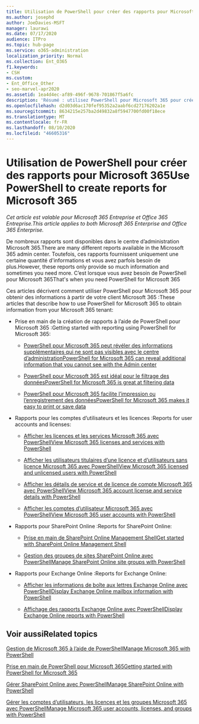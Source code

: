 ```yaml
---
title: Utilisation de PowerShell pour créer des rapports pour Microsoft 365
ms.author: josephd
author: JoeDavies-MSFT
manager: laurawi
ms.date: 07/17/2020
audience: ITPro
ms.topic: hub-page
ms.service: o365-administration
localization_priority: Normal
ms.collection: Ent_O365
f1.keywords:
- CSH
ms.custom:
- Ent_Office_Other
- seo-marvel-apr2020
ms.assetid: 1ea4d4ec-af89-496f-9678-701867f5a6fc
description: 'Résumé : utilisez PowerShell pour Microsoft 365 pour créer des rapports que vous ne pouvez pas produire dans le centre d’administration Microsoft 365.'
ms.openlocfilehash: d2d03d6ac170fef95352a2aabf6cd27176202a1e
ms.sourcegitcommit: 8634215e257ba2d49832a8f5947700fd00f18ece
ms.translationtype: MT
ms.contentlocale: fr-FR
ms.lasthandoff: 08/10/2020
ms.locfileid: "46605316"
---
```

# <a name="use-powershell-to-create-reports-for-microsoft-365"></a><span data-ttu-id="49c08-103">Utilisation de PowerShell pour créer des rapports pour Microsoft 365</span><span class="sxs-lookup"><span data-stu-id="49c08-103">Use PowerShell to create reports for Microsoft 365</span></span>

<span data-ttu-id="49c08-104">*Cet article est valable pour Microsoft 365 Entreprise et Office 365 Entreprise.*</span><span class="sxs-lookup"><span data-stu-id="49c08-104">*This article applies to both Microsoft 365 Enterprise and Office 365 Enterprise.*</span></span>

<span data-ttu-id="49c08-105">De nombreux rapports sont disponibles dans le centre d’administration Microsoft 365.</span><span class="sxs-lookup"><span data-stu-id="49c08-105">There are many different reports available in the Microsoft 365 admin center.</span></span> <span data-ttu-id="49c08-106">Toutefois, ces rapports fournissent uniquement une certaine quantité d'informations et vous avez parfois besoin de plus.</span><span class="sxs-lookup"><span data-stu-id="49c08-106">However, these reports only provide so much information and sometimes you need more.</span></span> <span data-ttu-id="49c08-107">C’est lorsque vous avez besoin de PowerShell pour Microsoft 365</span><span class="sxs-lookup"><span data-stu-id="49c08-107">That's when you need PowerShell for Microsoft 365</span></span>
  
<span data-ttu-id="49c08-108">Ces articles décrivent comment utiliser PowerShell pour Microsoft 365 pour obtenir des informations à partir de votre client Microsoft 365 :</span><span class="sxs-lookup"><span data-stu-id="49c08-108">These articles that describe how to use PowerShell for Microsoft 365 to obtain information from your Microsoft 365 tenant:</span></span>
  
- <span data-ttu-id="49c08-109">Prise en main de la création de rapports à l’aide de PowerShell pour Microsoft 365 :</span><span class="sxs-lookup"><span data-stu-id="49c08-109">Getting started with reporting using PowerShell for Microsoft 365:</span></span>
    
  - [<span data-ttu-id="49c08-110">PowerShell pour Microsoft 365 peut révéler des informations supplémentaires qui ne sont pas visibles avec le centre d’administration</span><span class="sxs-lookup"><span data-stu-id="49c08-110">PowerShell for Microsoft 365 can reveal additional information that you cannot see with the Admin center</span></span>](https://technet.microsoft.com/library/dn568034.aspx#reveal)
    
  - [<span data-ttu-id="49c08-111">PowerShell pour Microsoft 365 est idéal pour le filtrage des données</span><span class="sxs-lookup"><span data-stu-id="49c08-111">PowerShell for Microsoft 365 is great at filtering data</span></span>](https://technet.microsoft.com/library/dn568034.aspx#filter)
    
  - [<span data-ttu-id="49c08-112">PowerShell pour Microsoft 365 facilite l’impression ou l’enregistrement des données</span><span class="sxs-lookup"><span data-stu-id="49c08-112">PowerShell for Microsoft 365 makes it easy to print or save data</span></span>](https://technet.microsoft.com/library/dn568034.aspx#printsave)
    
- <span data-ttu-id="49c08-113">Rapports pour les comptes d’utilisateurs et les licences :</span><span class="sxs-lookup"><span data-stu-id="49c08-113">Reports for user accounts and licenses:</span></span>
    
  - [<span data-ttu-id="49c08-114">Afficher les licences et les services Microsoft 365 avec PowerShell</span><span class="sxs-lookup"><span data-stu-id="49c08-114">View Microsoft 365 licenses and services with PowerShell</span></span>](view-licenses-and-services-with-office-365-powershell.md)
    
  - [<span data-ttu-id="49c08-115">Afficher les utilisateurs titulaires d’une licence et d’utilisateurs sans licence Microsoft 365 avec PowerShell</span><span class="sxs-lookup"><span data-stu-id="49c08-115">View Microsoft 365 licensed and unlicensed users with PowerShell</span></span>](view-licensed-and-unlicensed-users-with-office-365-powershell.md)
    
  - [<span data-ttu-id="49c08-116">Afficher les détails de service et de licence de compte Microsoft 365 avec PowerShell</span><span class="sxs-lookup"><span data-stu-id="49c08-116">View Microsoft 365 account license and service details with PowerShell</span></span>](view-account-license-and-service-details-with-office-365-powershell.md)
    
  - [<span data-ttu-id="49c08-117">Afficher les comptes d’utilisateur Microsoft 365 avec PowerShell</span><span class="sxs-lookup"><span data-stu-id="49c08-117">View Microsoft 365 user accounts with PowerShell</span></span>](view-user-accounts-with-office-365-powershell.md)
    
- <span data-ttu-id="49c08-118">Rapports pour SharePoint Online :</span><span class="sxs-lookup"><span data-stu-id="49c08-118">Reports for SharePoint Online:</span></span>
    
  - [<span data-ttu-id="49c08-119">Prise en main de SharePoint Online Management Shell</span><span class="sxs-lookup"><span data-stu-id="49c08-119">Get started with SharePoint Online Management Shell</span></span>](https://docs.microsoft.com/powershell/sharepoint/sharepoint-online/connect-sharepoint-online)
    
  - [<span data-ttu-id="49c08-120">Gestion des groupes de sites SharePoint Online avec PowerShell</span><span class="sxs-lookup"><span data-stu-id="49c08-120">Manage SharePoint Online site groups with PowerShell</span></span>](https://technet.microsoft.com/library/122f4099-c78d-4cce-bab0-4343b04596ae.aspx)
    
- <span data-ttu-id="49c08-121">Rapports pour Exchange Online :</span><span class="sxs-lookup"><span data-stu-id="49c08-121">Reports for Exchange Online:</span></span>
    
  - [<span data-ttu-id="49c08-122">Afficher les informations de boîte aux lettres Exchange Online avec PowerShell</span><span class="sxs-lookup"><span data-stu-id="49c08-122">Display Exchange Online mailbox information with PowerShell</span></span>](https://technet.microsoft.com/library/13843002-56ca-4b75-81c5-84386522b01b.aspx)
    
  - [<span data-ttu-id="49c08-123">Affichage des rapports Exchange Online avec PowerShell</span><span class="sxs-lookup"><span data-stu-id="49c08-123">Display Exchange Online reports with PowerShell</span></span>](https://technet.microsoft.com/library/4873a063-9fc4-4ed9-826a-6e935fef61d4.aspx)
    
## <a name="related-topics"></a><span data-ttu-id="49c08-124">Voir aussi</span><span class="sxs-lookup"><span data-stu-id="49c08-124">Related topics</span></span>

[<span data-ttu-id="49c08-125">Gestion de Microsoft 365 à l’aide de PowerShell</span><span class="sxs-lookup"><span data-stu-id="49c08-125">Manage Microsoft 365 with PowerShell</span></span>](manage-office-365-with-office-365-powershell.md)
  
[<span data-ttu-id="49c08-126">Prise en main de PowerShell pour Microsoft 365</span><span class="sxs-lookup"><span data-stu-id="49c08-126">Getting started with PowerShell for Microsoft 365</span></span>](getting-started-with-office-365-powershell.md)
  
[<span data-ttu-id="49c08-127">Gérer SharePoint Online avec PowerShell</span><span class="sxs-lookup"><span data-stu-id="49c08-127">Manage SharePoint Online with PowerShell</span></span>](manage-sharepoint-online-with-office-365-powershell.md)
  
[<span data-ttu-id="49c08-128">Gérer les comptes d’utilisateurs, les licences et les groupes Microsoft 365 avec PowerShell</span><span class="sxs-lookup"><span data-stu-id="49c08-128">Manage Microsoft 365 user accounts, licenses, and groups with PowerShell</span></span>](manage-user-accounts-and-licenses-with-office-365-powershell.md)
  

